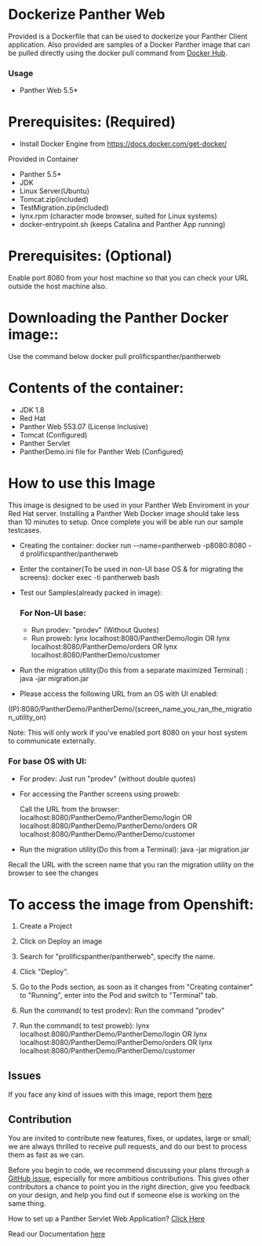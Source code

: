 # Dockerize Panther Web
Provided is a Dockerfile that can be used to dockerize  your Panther Client application. Also provided are samples of a Docker Panther image  that can  be pulled directly using the docker pull command from [Docker Hub](https://hub.docker.com/repository/docker/prolificspanther/pantherweb).

### Usage
* Panther Web 5.5*

# Prerequisites: (Required)
  * Install Docker Engine from  https://docs.docker.com/get-docker/ 
  
  Provided in Container
  * Panther 5.5*
  * JDK
  * Linux Server(Ubuntu)
  * Tomcat.zip(included)
  * TestMigration.zip(included)
  * lynx.rpm (character mode browser, suited for Linux systems)
  * docker-entrypoint.sh (keeps Catalina and Panther App running)
  
 # Prerequisites: (Optional)
   Enable port 8080 from your host machine so that you can check your URL outside the host machine also.
    
 # Downloading the Panther Docker image::
   Use the command  below
   docker pull prolificspanther/pantherweb  
   
 # Contents of the container:
 * JDK 1.8
 * Red Hat
 * Panther Web 553.07 (License Inclusive)
 * Tomcat (Configured)
 * Panther Servlet
 * PantherDemo.ini file for Panther Web (Configured)
 
 # How to use this Image
   This image is designed to be used in your Panther Web Enviroment in your Red Hat server. Installing a Panther Web Docker image should take less than 10 minutes to setup. Once    complete you will be able run our sample testcases.
 
* Creating the container:
  docker run --name=pantherweb -p8080:8080 -d prolificspanther/pantherweb

* Enter the container(To be used in non-UI base OS & for migrating the screens):
  docker exec -ti pantherweb bash

* Test our Samples(already packed in image):
  
  ### For Non-UI base:
    * Run prodev: "prodev" (Without Quotes)
  * Run proweb:
    lynx localhost:8080/PantherDemo/login
  OR
  lynx localhost:8080/PantherDemo/orders
  OR
  lynx localhost:8080/PantherDemo/customer
  
 * Run the migration utility(Do this from a separate maximized Terminal) : java -jar migration.jar

 * Please access the following URL from an OS with UI enabled:

(IP):8080/PantherDemo/PantherDemo/(screen_name_you_ran_the_migration_utility_on)

Note: This will only work if you've enabled port 8080 on your host system to communicate externally.

### For base OS with UI:
* For prodev: Just run "prodev" (without double quotes)
* For accessing the Panther screens using proweb:

  Call the URL from the browser:
  localhost:8080/PantherDemo/PantherDemo/login
  OR
  localhost:8080/PantherDemo/PantherDemo/orders
  OR
  localhost:8080/PantherDemo/PantherDemo/customer

 * Run the migration utility(Do this from a Terminal):
   java -jar migration.jar

 Recall the URL with the screen name that you ran the migration utility on the browser to see the changes

# To access the image from Openshift:
1) Create a Project
2) Click on Deploy an image
3) Search for "prolificspanther/pantherweb", specify the name.
4) Click "Deploy".
5) Go to the Pods section, as soon as it changes from "Creating container" to "Running", enter into the Pod and switch to "Terminal" tab.
6) Run the command( to test prodev):
Run the command "prodev"
 
7) Run the command( to test proweb):
lynx localhost:8080/PantherDemo/PantherDemo/login
OR
lynx localhost:8080/PantherDemo/PantherDemo/orders
OR
lynx localhost:8080/PantherDemo/PantherDemo/customer

## Issues
If you face any kind of issues with this image, report them [here](https://github.com/ProlificsPanther/Docker-Panther/issues)

## Contribution
You are invited to contribute new features, fixes, or updates, large or small; we are always thrilled to receive pull requests, and do our best to process them as fast as we can.

Before you begin to code, we recommend discussing your plans through a [GitHub issue](https://github.com/ProlificsPanther/Docker-Panther/issues), especially for more ambitious contributions. This gives other contributors a chance to point you in the right direction, give you feedback on your design, and help you find out if someone else is working on the same thing.

How to set up a Panther Servlet Web Application? [Click Here](https://github.com/ProlificsPanther/PantherWeb/releases "Named link title")

Read our Documentation [here](https://docs.prolifics.com)
